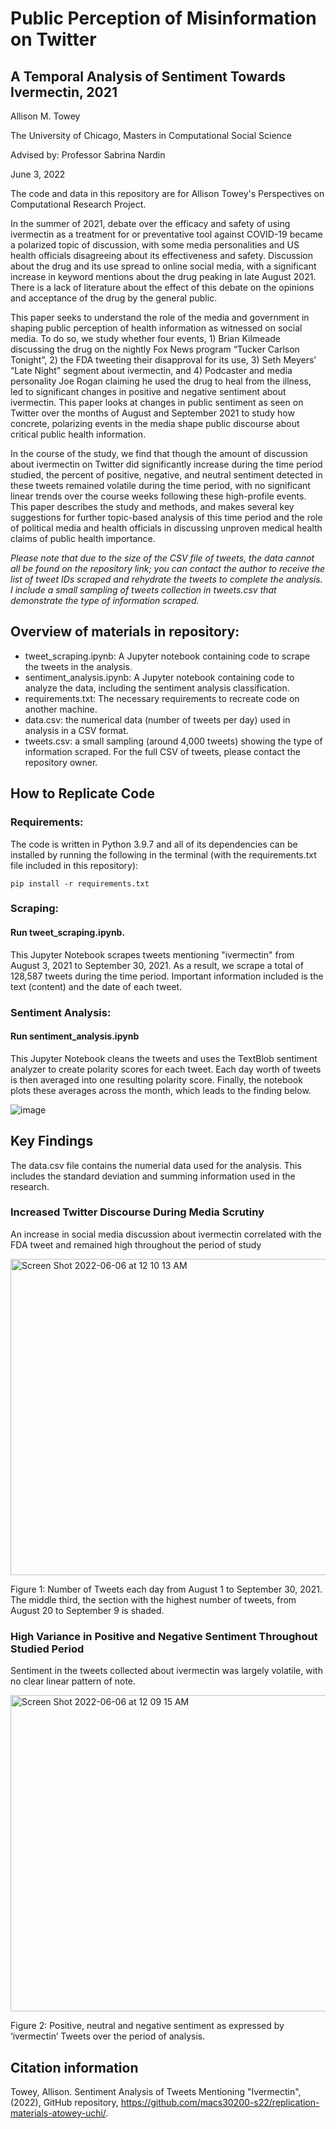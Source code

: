 # Public Perception of Misinformation on Twitter
## A Temporal Analysis of Sentiment Towards Ivermectin, 2021

Allison M. Towey

The University of Chicago, Masters in Computational Social Science

Advised by: Professor Sabrina Nardin

June 3, 2022

The code and data in this repository are for Allison Towey's Perspectives on Computational Research Project.

In the summer of 2021, debate over the efficacy and safety of using ivermectin as a treatment for or preventative tool against COVID-19 became a polarized topic of discussion, with some media personalities and US health officials disagreeing about its effectiveness and safety. Discussion about the drug and its use spread to online social media, with a significant increase in keyword mentions about the drug peaking in late August 2021. There is a lack of literature about the effect of this debate on the opinions and acceptance of the drug by the general public. 

This paper seeks to understand the role of the media and government in shaping public perception of health information as witnessed on social media. To do so, we study whether four events, 1) Brian Kilmeade discussing the drug on the nightly Fox News program “Tucker Carlson Tonight”, 2) the FDA tweeting their disapproval for its use, 3) Seth Meyers’ “Late Night” segment about ivermectin, and 4) Podcaster and media personality Joe Rogan claiming he used the drug to heal from the illness, led to significant changes in positive and negative sentiment about ivermectin. This paper looks at changes in public sentiment as seen on Twitter over the months of August and September 2021 to study how concrete, polarizing events in the media shape public discourse about critical public health information.

In the course of the study, we find that though the amount of discussion about ivermectin on Twitter did significantly increase during the time period studied, the percent of positive, negative, and neutral sentiment detected in these tweets remained volatile during the time period, with no significant linear trends over the course weeks following these high-profile events. This paper describes the study and methods, and makes several key suggestions for further topic-based analysis of this time period and the role of political media and health officials in discussing unproven medical health claims of public health importance.


*Please note that due to the size of the CSV file of tweets, the data cannot all be found on the repository link; you can contact the author to receive the list of tweet IDs scraped and rehydrate the tweets to complete the analysis. I include a small sampling of tweets collection in tweets.csv that demonstrate the type of information scraped.*


## Overview of materials in repository:
* tweet_scraping.ipynb: A Jupyter notebook containing code to scrape the tweets in the analysis.
* sentiment_analysis.ipynb: A Jupyter notebook containing code to analyze the data, including the sentiment analysis classification.
* requirements.txt: The necessary requirements to recreate code on another machine.
* data.csv: the numerical data (number of tweets per day) used in analysis in a CSV format.
* tweets.csv: a small sampling (around 4,000 tweets) showing the type of information scraped. For the full CSV of tweets, please contact the repository owner.



## How to Replicate Code

### Requirements:
The code is written in Python 3.9.7 and all of its dependencies can be installed by running the following in the terminal (with the requirements.txt file included in this repository):

```
pip install -r requirements.txt
```

### Scraping:

#### Run tweet_scraping.ipynb.
This Jupyter Notebook scrapes tweets mentioning "ivermectin" from August 3, 2021 to September 30, 2021. As a result, we scrape a total of 128,587 tweets during the time period. Important information included is the text (content) and the date of each tweet.


### Sentiment Analysis:

#### Run sentiment_analysis.ipynb
This Jupyter Notebook cleans the tweets and uses the TextBlob sentiment analyzer to create polarity scores for each tweet. Each day worth of tweets is then averaged into one resulting polarity score. Finally, the notebook plots these averages across the month, which leads to the finding below.

![image](https://user-images.githubusercontent.com/89881145/165219720-8a0a0472-34ec-477e-8d75-be7ce89c6432.png)

## Key Findings
The data.csv file contains the numerial data used for the analysis. This includes the standard deviation and summing information used in the research.

### Increased Twitter Discourse During Media Scrutiny

An increase in social media discussion about ivermectin correlated with the FDA tweet and remained high throughout the period of study

<img width="506" alt="Screen Shot 2022-06-06 at 12 10 13 AM" src="https://user-images.githubusercontent.com/89881145/172098613-585b3de5-082e-4e0a-914b-d9df44c4b5f6.png">

Figure 1: Number of Tweets each day from August 1 to September 30, 2021. The middle third, the section with the highest number of tweets, from August 20 to September 9 is shaded.


### High Variance in Positive and Negative Sentiment Throughout Studied Period

Sentiment in the tweets collected about ivermectin was largely volatile, with no clear linear pattern of note.

<img width="506" alt="Screen Shot 2022-06-06 at 12 09 15 AM" src="https://user-images.githubusercontent.com/89881145/172098519-74326f6c-4d22-42c7-b413-5005caf6e9e3.png">

Figure 2: Positive, neutral and negative sentiment as expressed by ‘ivermectin’ Tweets over the period of analysis. 


## Citation information
Towey, Allison. Sentiment Analysis of Tweets Mentioning "Ivermectin", (2022), GitHub repository, https://github.com/macs30200-s22/replication-materials-atowey-uchi/.
